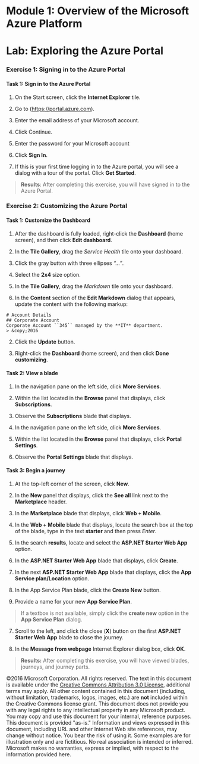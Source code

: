 # Module 1: Overview of the Microsoft Azure Platform

# Lab: Exploring the Azure Portal

### Exercise 1: Signing in to the Azure Portal

#### Task 1: Sign in to the Azure Portal

1. On the Start screen, click the **Internet Explorer** tile.

2. Go to (https://portal.azure.com).

3. Enter the email address of your Microsoft account.

4. Click Continue.

5. Enter the password for your Microsoft account

6. Click **Sign In**.

7. If this is your first time logging in to the Azure portal, you will see a dialog with a tour of the portal. Click **Get Started**.

>**Results**: After completing this exercise, you will have signed in to the Azure Portal.

### Exercise 2: Customizing the Azure Portal

#### Task 1: Customize the Dashboard

1. After the dashboard is fully loaded, right-click the **Dashboard** (home screen), and then click **Edit dashboard**.

2. In the **Tile Gallery**, drag the *Service Health* tile onto your dashboard.

3.  Click the gray button with three ellipses *“…”*.

3. Select the **2x4** size option.

2. In the **Tile Gallery**, drag the *Markdown* tile onto your dashboard.

1.  In the **Content** section of the **Edit Markdown** dialog that appears, update the content with the following markup:

  ```
  # Account Details
  ## Corporate Account
  Corporate Account ``345`` managed by the **IT** department.
  > &copy;2016
  ```

2. Click the **Update** button.

4. Right-click the **Dashboard** (home screen), and then click **Done customizing**.

#### Task 2: View a blade

1.  In the navigation pane on the left side, click **More Services**.

2. Within the list located in the **Browse** panel that displays, click **Subscriptions**.

3. Observe the **Subscriptions** blade that displays.

1.  In the navigation pane on the left side, click **More Services**.

2. Within the list located in the **Browse** panel that displays, click **Portal Settings**.

3. Observe the **Portal Settings** blade that displays.

#### Task 3: Begin a journey

1. At the top-left corner of the screen, click **New**.

2. In the **New** panel that displays, click the **See all** link next to the **Marketplace** header.

3. In the **Marketplace** blade that displays, click **Web + Mobile**.

4. In the **Web + Mobile** blade that displays, locate the search box at the top of the blade, type in the text **starter** and then press *Enter*.

5. In the search **results**, locate and select the **ASP.NET Starter Web App** option.

5. In the **ASP.NET Starter Web App** blade that displays, click **Create**.

6. In the next **ASP.NET Starter Web App** blade that displays, click the **App Service plan/Location** option.

7.  In the App Service Plan blade, click the **Create New** button.

8.  Provide a name for your new **App Service Plan**.

  > If a textbox is not available, simply click the **create new** option in the **App Service Plan** dialog.

7. Scroll to the left, and click the close (**X**) button on the first **ASP.NET Starter Web App** blade to close the journey.

8. In the **Message from webpage** Internet Explorer dialog box, click **OK**.

> **Results:** After completing this exercise, you will have viewed blades, journeys, and journey parts.

©2016 Microsoft Corporation. All rights reserved.  The text in this document is available under the [Creative Commons Attribution 3.0 License](https://creativecommons.org/licenses/by/3.0/legalcode "Creative Commons Attribution 3.0 License"), additional terms may apply.  All other content contained in this document (including, without limitation, trademarks, logos, images, etc.) are **not** included within the Creative Commons license grant.  This document does not provide you with any legal rights to any intellectual property in any Microsoft product. You may copy and use this document for your internal, reference purposes.  
This document is provided "as-is." Information and views expressed in this document, including URL and other Internet Web site references, may change without notice. You bear the risk of using it. Some examples are for illustration only and are fictitious. No real association is intended or inferred. Microsoft makes no warranties, express or implied, with respect to the information provided here.  
